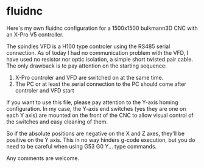 # fluidnc

Here's my own fluidnc configuration for a 1500x1500 bulkmann3D CNC with an X-Pro V5 controller.

The spindles VFD is a H100 type controler using the RS485 serial connection. As of today I had no communication problem with the VFD, I have used no resistor nor optic isolation, a simple short twisted pair cable. The only drawback is to pay attention on the starting sequence: 
1. X-Pro controler and VFD are switched on at the same time.
2. The PC or at least the serial connection to the PC should come after controler and VFD start

If you want to use this file, please pay attention to the Y-axis homing configuration. 
In my case, the Y-axis end switches (yes they are one on each Y axis) are mounted on the front of the CNC to allow visual control of the switches and easy cleaning of them.

So if the absolute positions are negative on the X and Z axes, they'll be positive on the Y axis. This in no way hinders g-code execution, but you do need to be careful when using G53 G0 Y... type commands.

Any comments are welcome.
